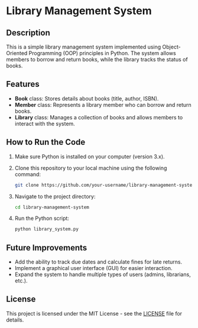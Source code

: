 # Library Management System

## Description
This is a simple library management system implemented using Object-Oriented Programming (OOP) principles in Python. The system allows members to borrow and return books, while the library tracks the status of books.

## Features
- **Book** class: Stores details about books (title, author, ISBN).
- **Member** class: Represents a library member who can borrow and return books.
- **Library** class: Manages a collection of books and allows members to interact with the system.

## How to Run the Code

1. Make sure Python is installed on your computer (version 3.x).
2. Clone this repository to your local machine using the following command:

    ```bash
    git clone https://github.com/your-username/library-management-system.git
    ```

3. Navigate to the project directory:

    ```bash
    cd library-management-system
    ```

4. Run the Python script:

    ```bash
    python library_system.py
    ```

## Future Improvements
- Add the ability to track due dates and calculate fines for late returns.
- Implement a graphical user interface (GUI) for easier interaction.
- Expand the system to handle multiple types of users (admins, librarians, etc.).

## License
This project is licensed under the MIT License - see the [LICENSE](LICENSE) file for details.
